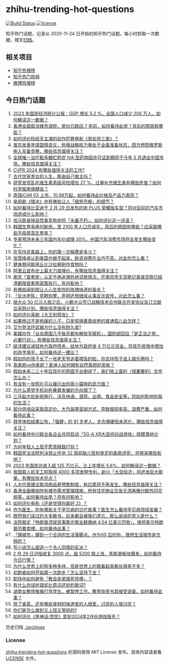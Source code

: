 # zhihu-trending-hot-questions

[![Build Status](https://github.com/justjavac/zhihu-trending-hot-questions/workflows/ci/badge.svg?branch=master)](https://github.com/justjavac/zhihu-trending-hot-questions/actions)
[![license](https://img.shields.io/github/license/justjavac/zhihu-trending-hot-questions)](https://github.com/justjavac/zhihu-trending-hot-questions/blob/master/LICENSE)

知乎热门话题，记录从 2020-11-24
日开始的知乎热门话题。每小时抓取一次数据，按天[归档](./archives)。

## 相关项目

- [知乎热搜榜](https://github.com/justjavac/zhihu-trending-top-search)
- [知乎热门视频](https://github.com/justjavac/zhihu-trending-hot-video)
- [微博热搜榜](https://github.com/justjavac/weibo-trending-hot-search)

## 今日热门话题

<!-- BEGIN -->
<!-- 最后更新时间 Fri Mar 01 2024 02:20:15 GMT+0800 (China Standard Time) -->

1. [2023 年国民经济统计公报：GDP 增长 5.2 %，全国人口减少 208 万人，如何解读这一数据？](https://www.zhihu.com/question/646393484)
1. [香港全面取消楼市调控，房价已跌回 7 年前，如何看待此举？背后的原因有哪些？](https://www.zhihu.com/question/646389567)
1. [如何评价阮经天主演的动作犯罪电影《周处除三害》？](https://www.zhihu.com/question/646235050)
1. [普京发表年度国情咨文，称俄战略核力量处于全面准备状态，西方想把俄罗斯拖入军备竞赛，哪些信息值得关注？](https://www.zhihu.com/question/646465428)
1. [全球唯一治疗黏多糖贮积症 ⅣA 型药物因许可证到期将于今年 5 月退出中国市场，哪些信息值得关注？](https://www.zhihu.com/question/646407238)
1. [CVPR 2024 有哪些值得关注的工作?](https://www.zhihu.com/question/645935461)
1. [古代世家贵女的人生，能由自己做主吗？](https://www.zhihu.com/question/639920769)
1. [研究发现乱吃维生素患癌风险增加 27 %，过量补充维生素有哪些危害？如何科学服用保健品？](https://www.zhihu.com/question/646396117)
1. [奇瑞iCAR 03 上市，10.98万起，如何看待此价格及产品力表现？](https://www.zhihu.com/question/635440878)
1. [电视剧《猎冰》中有哪些让人「细思恐极」的细节？](https://www.zhihu.com/question/645240397)
1. [如何看待比亚迪于 2 月 29 日发布的宋 PLUS 荣耀版车型？将对目前的汽车市场造成什么影响？](https://www.zhihu.com/question/646393415)
1. [哈马斯哀悼自焚美军称他将「永垂不朽」，如何评价这一评语？](https://www.zhihu.com/question/646409056)
1. [韩国生育率再创新低，至 2100 年人口恐减半，背后的原因有哪些？应采取哪些手段提高生育率？](https://www.zhihu.com/question/646391977)
1. [专家预测未来三年国内车价或降 30%，中国汽车消费市场将会发生哪些变化？](https://www.zhihu.com/question/646378927)
1. [在写作这条路上，你的第一次稿费是多少？](https://www.zhihu.com/question/640409885)
1. [张雪峰承认到美国也做不起来，称咨询费在业内不高，对此你怎么看？](https://www.zhihu.com/question/646020381)
1. [健身期间能用丘比沙拉酱制作食物吗？](https://www.zhihu.com/question/646049449)
1. [阿里云宣布史上最大力度降价，有哪些信息值得关注？](https://www.zhihu.com/question/646412512)
1. [南京「首套房」认定不再追溯外地贷款情况，在南京市无贷款记录或贷款已结清都按首套房政策执行，有何影响？](https://www.zhihu.com/question/646438431)
1. [有哪些闻到就让人心生愉悦的玫瑰味道的香水？](https://www.zhihu.com/question/645051130)
1. [「反诈老陈」竞聘协警，声明还想继续从事反诈宣传，对此怎么看？](https://www.zhihu.com/question/645928071)
1. [继大众 50 亿元入股之后，小鹏大众签订战略技术合作联合开发协议及订立联合采购计划，哪些信息值得关注？](https://www.zhihu.com/question/646392071)
1. [如何评价喜剧《大王别慌张》？](https://www.zhihu.com/question/645512103)
1. [如果杨过不是杨康的儿子，只是郭靖黄蓉收养的普通孤儿会怎样？](https://www.zhihu.com/question/51229959)
1. [艾尔登法环武器为什么没有耐久度?](https://www.zhihu.com/question/529021247)
1. [美媒炒作「台岛周围几乎每天都有解放军舰机」，国防部回应「是正当之举、必要行动」，有哪些信息值得关注？](https://www.zhihu.com/question/646456398)
1. [姚洋建议减轻地方政府债务，给地方政府发 4 万亿元资金，将其在疫情中增加的赤字填平，如何看待这一建议？](https://www.zhihu.com/question/646409347)
1. [假如你的孩子长了一张老天爷追着喂饭的脸，你支持孩子进入娱乐圈吗？](https://www.zhihu.com/question/637543471)
1. [真素颜vs伪素颜？普通人如何拥有自然素颜好皮肤？](https://www.zhihu.com/question/646408573)
1. [假如未来二三十年后现在的网盘平台倒闭了，我们放上面的（很重要的）文件怎么办？](https://www.zhihu.com/question/644393487)
1. [有没有一张照片可以展示出你家小猫咪的武力值？](https://www.zhihu.com/question/643850005)
1. [为什么感觉手机向折叠屏发展的方向错了？](https://www.zhihu.com/question/592056069)
1. [三月起大批新规施行，涉及快递、酒驾、出境、食品安全等，将如何影响你我的生活？](https://www.zhihu.com/question/646390571)
1. [部分烘培店采取高定价、大包装等营销方式，导致报损率高、浪费严重，如何看待此事？](https://www.zhihu.com/question/646377336)
1. [拜登体检结果公布，「强健」的 81 岁老人，步态僵硬但未恶化，哪些信息值得关注？](https://www.zhihu.com/question/646378972)
1. [如何看待中兴联合各企业共同启动「5G-A XR大空间对战游戏」规模落地计划？](https://www.zhihu.com/question/646412372)
1. [为何年轻人上班不愿意精致打扮？](https://www.zhihu.com/question/645876469)
1. [韩国宪法法院判决禁止怀孕 32 周前胎儿性别鉴定的条款违宪，将带来哪些影响？](https://www.zhihu.com/question/646401878)
1. [2023 年国民总收入超 125 万亿元，比上年增长 5.6%，如何解读这一数据？](https://www.zhihu.com/question/646391683)
1. [我国载人航天工程取得 4000 多项发明专利，新兴「太空经济」将迸发巨大能量，有哪些技术亮点？](https://www.zhihu.com/question/646378793)
1. [人大代表建议取消商品房预售制度，称烂尾将不再发生，哪些信息值得关注？](https://www.zhihu.com/question/646349813)
1. [香港全面撤销所有楼市需求管理措施，所有住宅物业交易无须再缴付额外印花税等，如何看待此举？将有何影响？](https://www.zhihu.com/question/646236403)
1. [如何评价电影《还是觉得你最好 2》？](https://www.zhihu.com/question/644895688)
1. [作为医生，你有哪些关于罕见病的诊疗故事？医生怎么看待罕见病领域发展？](https://www.zhihu.com/question/646080458)
1. [既然我们读过的大多数书，后来都会被我们遗忘，那么阅读的意义是什么？](https://www.zhihu.com/question/639181112)
1. [法院裁定「特朗普须就民事欺诈案全额缴纳 4.54 亿美元罚款」，律师表示特朗普恐要卖楼，如何看待此事？](https://www.zhihu.com/question/646427704)
1. [「蹲城市」蹲到一个合适的生活落脚点。作为00 后的你，理想生活城市是怎样的？](https://www.zhihu.com/question/646388864)
1. [写小说怎么塑造一个令人同情的反派？](https://www.zhihu.com/question/642850557)
1. [2 月 29 日沪指收复 3000 点，超 5200 股上涨，氢能源板块爆发，如何看待今日行情？](https://www.zhihu.com/question/646391218)
1. [为什么世界上的狗多种多样，但是世界上的狼看起来都长得差不多？](https://www.zhihu.com/question/644451743)
1. [初跑者如何开始第一次跑步？怎么坚持下去？](https://www.zhihu.com/question/646108276)
1. [职场中如何避免「教会徒弟饿死师傅」？](https://www.zhihu.com/question/646204647)
1. [有什么你误听错却比原词还妙的歌词?](https://www.zhihu.com/question/274751304)
1. [湖南女教师推搡打骂学生，被暂停工作，教育局责令其接受调查，如何看待此事？](https://www.zhihu.com/question/646391034)
1. [除了香菜，还有哪些食材的味道爱的人很爱，讨厌的人很讨厌？](https://www.zhihu.com/question/642239202)
1. [你们是怎么做到又上班又带娃的?](https://www.zhihu.com/question/645230379)
1. [如何评价《黑神话:悟空》拿到2024年2月份游戏版号？](https://www.zhihu.com/question/646085222)

<!-- END -->

历史归档 [./archives](./archives)

### License

[zhihu-trending-hot-questions](https://github.com/justjavac/zhihu-trending-hot-questions)
的源码使用 MIT License 发布。具体内容请查看 [LICENSE](./LICENSE) 文件。
